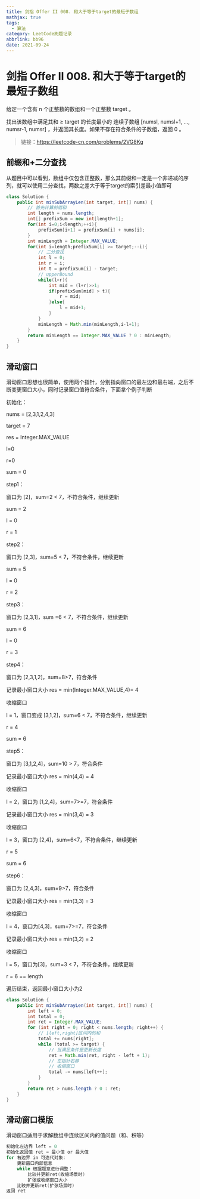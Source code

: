 ```yaml
---
title: 剑指 Offer II 008. 和大于等于target的最短子数组
mathjax: true
tags:
  - 算法
category: LeetCode刷题记录
abbrlink: bb96
date: 2021-09-24
---
```

# 剑指 Offer II 008. 和大于等于target的最短子数组

给定一个含有 n 个正整数的数组和一个正整数 target 。

找出该数组中满足其和 ≥ target 的长度最小的 连续子数组 [numsl, numsl+1, ..., numsr-1, numsr] ，并返回其长度。如果不存在符合条件的子数组，返回 0 。

> 链接：https://leetcode-cn.com/problems/2VG8Kg

<!-- more -->

## 前缀和+二分查找

从题目中可以看到，数组中仅包含正整数，那么其前缀和一定是一个非递减的序列，就可以使用二分查找，两数之差大于等于target的索引差最小值即可

```java
class Solution {
    public int minSubArrayLen(int target, int[] nums) {
        // 首先计算前缀和
        int length = nums.length;
        int[] prefixSum = new int[length+1];
        for(int i=0;i<length;++i){
            prefixSum[i+1] = prefixSum[i] + nums[i];
        }
        int minLength = Integer.MAX_VALUE;
        for(int i=length;prefixSum[i] >= target;--i){
            // 二分查找
            int l = 0;
            int r = i;
            int t = prefixSum[i] - target;
            // upperBound
            while(l<r){
                int mid = (l+r)>>1;
                if(prefixSum[mid] > t){
                    r = mid;
                }else{
                    l = mid+1;
                }
            }
            minLength = Math.min(minLength,i-l+1);
        }
        return minLength == Integer.MAX_VALUE ? 0 : minLength;
    }
}
```

## 滑动窗口

滑动窗口思想也很简单，使用两个指针，分别指向窗口的最左边和最右端，之后不断变更窗口大小，同时记录窗口值符合条件，下面拿个例子判断

初始化：

nums = [2,3,1,2,4,3]

target = 7

res = Integer.MAX_VALUE

l=0

r=0

sum = 0

step1：

窗口为 [2]，sum=2 < 7，不符合条件，继续更新

sum = 2

l = 0

r = 1

step2：

窗口为 [2,3]，sum=5 < 7，不符合条件，继续更新

sum = 5

l = 0

r = 2

step3：

窗口为 [2,3,1]，sum =6 < 7，不符合条件，继续更新

sum = 6

l = 0

r = 3

step4：

窗口为 [2,3,1,2]，sum=8>7，符合条件

记录最小窗口大小 res = min(Integer.MAX_VALUE,4)= 4

收缩窗口

l = 1，窗口变成 [3,1,2]，sum=6 < 7，不符合条件，继续更新

r = 4

sum = 6

step5：

窗口为 [3,1,2,4]，sum=10 > 7，符合条件

记录最小窗口大小 res = min(4,4) = 4

收缩窗口

l = 2，窗口为 [1,2,4]，sum=7>=7，符合条件

记录最小窗口大小 res = min(3,4) = 3

收缩窗口

l = 3，窗口为 [2,4]，sum=6<7，不符合条件，继续更新

r = 5

sum = 6

step6：

窗口为 [2,4,3]，sum=9>7，符合条件

记录最小窗口大小 res = min(3,3) = 3

收缩窗口

l = 4，窗口为[4,3]，sum=7>=7，符合条件

记录最小窗口大小 res = min(3,2) = 2

收缩窗口

l = 5，窗口为[3]，sum=3 < 7，不符合条件，继续更新

r = 6 == length 

遍历结束，返回最小窗口大小为2

```java
class Solution {
    public int minSubArrayLen(int target, int[] nums) {
        int left = 0;
        int total = 0;
        int ret = Integer.MAX_VALUE;
        for (int right = 0; right < nums.length; right++) {
          	// [left,right]区间内的和
            total += nums[right];
            while (total >= target) {
              	// 当满足条件是更新长度
                ret = Math.min(ret, right - left + 1);
              	// 左指针右移
              	// 收缩窗口
                total -= nums[left++];
            }
        }
        return ret > nums.length ? 0 : ret;
    }
}
```

## 滑动窗口模版

滑动窗口适用于求解数组中连续区间内的值问题（和、积等）

```java
初始化左边界 left = 0
初始化返回值 ret = 最小值 or 最大值
for 右边界 in 可迭代对象:
	更新窗口内部信息
	while 根据题意进行调整：
		比较并更新ret(收缩场景时)
		扩张或收缩窗口大小
	比较并更新ret(扩张场景时)
返回 ret
```

